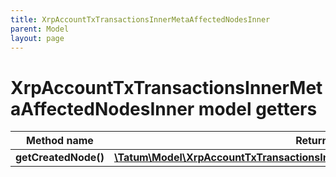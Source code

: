 ```yaml
---
title: XrpAccountTxTransactionsInnerMetaAffectedNodesInner
parent: Model
layout: page
---
```


# XrpAccountTxTransactionsInnerMetaAffectedNodesInner model getters

Method name | Return type | Description | Notes
------------ | ------------- | ------------- | -------------
**getCreatedNode()** | [**\Tatum\Model\XrpAccountTxTransactionsInnerMetaAffectedNodesInnerCreatedNode**](../XrpAccountTxTransactionsInnerMetaAffectedNodesInnerCreatedNode) |  | [optional]

